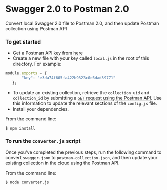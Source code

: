 # Swagger 2.0 to Postman 2.0

Convert local Swagger 2.0 file to Postman 2.0, and then update Postman collection using Postman API

### To get started

* Get a Postman API key from [here](https://app.getpostman.com/dashboard/integrations)
* Create a new file with your key called `local.js` in the root of this directory. For example:
```javascript
module.exports = {
       "key": "e3da74f605fa422b9323c0d6dad39771"
   };
```
* To update an existing collection, retrieve the `collection_uid` and `collection_id` by submitting a [`GET` request using the Postman API](https://docs.api.getpostman.com/#3190c896-4216-a0a3-aa38-a041d0c2eb72). Use this information to update the relevant sections of the `config.js` file.
* Install your dependencies. 

From the command line:

    $ npm install

### To run the `converter.js` script

Once you've completed the previous steps, run the following command to convert `swagger.json` to `postman-collection.json`, and then update your existing collection in the cloud using the Postman API.

From the command line:

    $ node converter.js